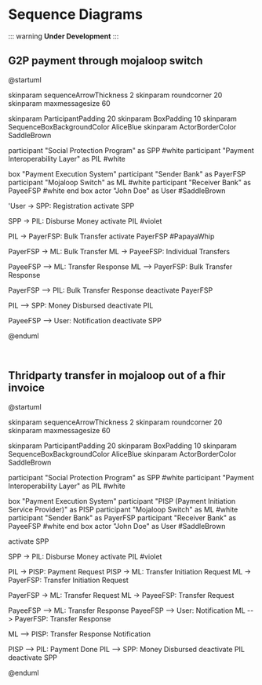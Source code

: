 # Sequence Diagrams

::: warning
**Under Development**
:::

## G2P payment through mojaloop switch

@startuml

skinparam sequenceArrowThickness 2
skinparam roundcorner 20
skinparam maxmessagesize 60

skinparam ParticipantPadding 20
skinparam BoxPadding 10
skinparam SequenceBoxBackgroundColor AliceBlue
skinparam ActorBorderColor    SaddleBrown

participant "Social Protection Program" as SPP #white
participant "Payment Interoperability Layer" as PIL #white

box "Payment Execution System"
participant "Sender Bank" as PayerFSP
participant "Mojaloop Switch" as ML #white
participant "Receiver Bank" as PayeeFSP #white
end box
actor "John Doe" as User #SaddleBrown

'User -> SPP: Registration
activate SPP

SPP -> PIL: Disburse Money
activate PIL #violet

PIL -> PayerFSP: Bulk Transfer
activate PayerFSP #PapayaWhip

PayerFSP -> ML: Bulk Transfer
ML -> PayeeFSP: Individual Transfers

PayeeFSP --> ML: Transfer Response
ML --> PayerFSP: Bulk Transfer Response

PayerFSP --> PIL: Bulk Transfer Response
deactivate PayerFSP

PIL --> SPP: Money Disbursed
deactivate PIL

PayeeFSP --> User: Notification
deactivate SPP

@enduml

<br/>

## Thridparty transfer in mojaloop out of a fhir invoice


@startuml

skinparam sequenceArrowThickness 2
skinparam roundcorner 20
skinparam maxmessagesize 60

skinparam ParticipantPadding 20
skinparam BoxPadding 10
skinparam SequenceBoxBackgroundColor AliceBlue
skinparam ActorBorderColor    SaddleBrown

participant "Social Protection Program" as SPP #white
participant "Payment Interoperability Layer" as PIL #white

box "Payment Execution System"
participant "PISP (Payment Initiation Service Provider)" as PISP
participant "Mojaloop Switch" as ML #white
participant "Sender Bank" as PayerFSP
participant "Receiver Bank" as PayeeFSP #white
end box
actor "John Doe" as User #SaddleBrown

activate SPP

SPP -> PIL: Disburse Money
activate PIL #violet

PIL -> PISP: Payment Request
PISP -> ML: Transfer Initiation Request
ML -> PayerFSP: Transfer Initiation Request

PayerFSP -> ML: Transfer Request
ML -> PayeeFSP: Transfer Request

PayeeFSP --> ML: Transfer Response
PayeeFSP --> User: Notification
ML --> PayerFSP: Transfer Response

ML --> PISP: Transfer Response Notification

PISP --> PIL: Payment Done
PIL --> SPP: Money Disbursed
deactivate PIL
deactivate SPP

@enduml
